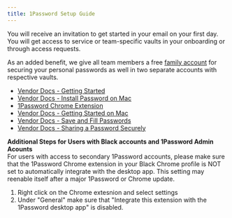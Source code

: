 ```yaml
---
title: 1Password Setup Guide
---
```


You will receive an invitation to get started in your email on your first day. You will get access to service or team-specific vaults in your onboarding or through access requests.

As an added benefit, we give all team members a free [family account](https://support.1password.com/link-family/) for securing your personal passwords as well in two separate accounts with respective vaults.

- [Vendor Docs - Getting Started](https://support.1password.com/explore/team-member/)
- [Vendor Docs - Install Password on Mac](https://support.1password.com/get-the-apps/?mac)
- [1Password Chrome Extension](https://chromewebstore.google.com/detail/1password-%E2%80%93-password-mana/aeblfdkhhhdcdjpifhhbdiojplfjncoa?hl=en&pli=1)
- [Vendor Docs - Getting Started on Mac](https://support.1password.com/getting-started-mac/)
- [Vendor Docs - Save and Fill Passwords](https://support.1password.com/save-fill-passwords/)
- [Vendor Docs - Sharing a Password Securely](https://support.1password.com/share-items-security/)

**Additional Steps for Users with Black accounts and 1Password Admin Acounts**<br>
For users with access to secondary 1Password accounts, please make sure that the 1Password Chrome extension in your Black Chrome profile is NOT set to automatically integrate with the desktop app. This setting may reenable itself after a major 1Password or Chrome update.

1. Right click on the Chrome extesnion and select settings
2. Under "General" make sure that "Integrate this extension with the 1Password desktop app" is disabled.
